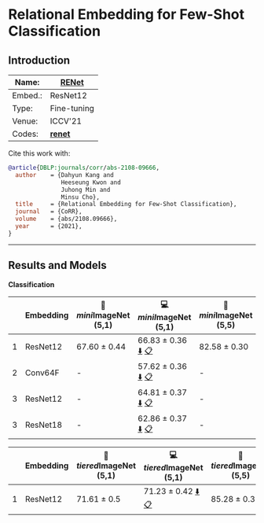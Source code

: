 # Relational Embedding for Few-Shot Classification
## Introduction
| Name:    | [RENet](https://arxiv.org/abs/2108.09666)  |
|----------|-------------------------------|
| Embed.:  | ResNet12 |
| Type:    | Fine-tuning       |
| Venue:   | ICCV'21                      |
| Codes:   | [**renet**](https://github.com/dahyun-kang/renet/)  |

Cite this work with:
```bibtex
@article{DBLP:journals/corr/abs-2108-09666,
  author    = {Dahyun Kang and
               Heeseung Kwon and
               Juhong Min and
               Minsu Cho},
  title     = {Relational Embedding for Few-Shot Classification},
  journal   = {CoRR},
  volume    = {abs/2108.09666},
  year      = {2021},
}

```
---
## Results and Models

**Classification**

|   | Embedding | :book: *mini*ImageNet (5,1) | :computer: *miniI*mageNet (5,1) | :book:*mini*ImageNet (5,5) | :computer: *mini*ImageNet (5,5) | :memo: Comments  |
|---|-----------|--------------------|--------------------|--------------------|--------------------|---|
| 1 | ResNet12 | 67.60 ± 0.44 | 66.83 ± 0.36 [:arrow_down:](https://drive.google.com/drive/folders/1vU3vprzjwxLTa9wgzi5HPXughkmxhMHS?usp=sharing) [:clipboard:](./RENet-miniImageNet--ravi-resnet12-5-1-Reproduce.yaml)| 82.58 ± 0.30 | 82.13 ± 0.26 [:arrow_down:](https://drive.google.com/drive/folders/1JH1olkacMQdZTUq3zTHX_55KL48Fzloi?usp=sharing) [:clipboard:](./RENet-miniImageNet--ravi-resnet12-5-5-Reproduce.yaml)| Reproduce |
| 2 | Conv64F | - | 57.62 ± 0.36 [:arrow_down:](https://drive.google.com/drive/folders/12SuX47W1hJTWuxUGu588ZcuGHpta34lE?usp=sharing) [:clipboard:](./RENet-miniImageNet--ravi-Conv64F-5-1-Table2.yaml) | - | 74.14 ± 0.27 [:arrow_down:](https://drive.google.com/drive/folders/1NUYKt1-BhK4TkwOr0kRCMuWhGw-02tCx?usp=sharing) [:clipboard:](./RENet-miniImageNet--ravi-Conv64F-5-5-Table2.yaml) | Table.2 |
| 3 | ResNet12 | - | 64.81 ± 0.37 [:arrow_down:](https://drive.google.com/drive/folders/12cH2D3KL3bIi7Fh1AssAP7pSOACvJXq8?usp=sharing) [:clipboard:](./RENet-miniImageNet--ravi-resnet12-5-1-Table2.yaml) | - |  79.90 ± 0.27 [:arrow_down:](https://drive.google.com/drive/folders/1FVkLNX8n8OLXUpu8M7-3F47Th8K6Z4-P?usp=sharing) [:clipboard:](./RENet-miniImageNet--ravi-resnet12-5-5-Table2.yaml) | Table.2 |
| 3 | ResNet18 | - | 62.86 ± 0.37 [:arrow_down:](https://drive.google.com/drive/folders/1otOFnwYDBgQuy-Lc49-yrarT4djxd5SL?usp=sharing) [:clipboard:](./RENet-miniImageNet--ravi-resnet18-5-1-Table2.yaml) | - | - | Table.2 |

|   | Embedding | :book: *tiered*ImageNet (5,1) | :computer: *tiered*ImageNet (5,1) | :book:*tiered*ImageNet (5,5) | :computer: *tiered*ImageNet (5,5) | :memo: Comments  |
|---|-----------|--------------------|--------------------|--------------------|--------------------|---|
| 1 | ResNet12 | 71.61 ± 0.5 | 71.23 ± 0.42 [:arrow_down:](https://drive.google.com/drive/folders/1DKt-3Bs6u7hDorxWoRLQbdklQVwqDNew?usp=sharing) [:clipboard:](./RENet-tiered_imagenet-resnet12-5-1-Reproduce.yaml) | 85.28 ± 0.35 | 84.78 ± 0.29 [:arrow_down:](https://drive.google.com/drive/folders/11n6Lk2vPJPYBwGFOh2WY8EKzC4gSwOEE?usp=sharing) [:clipboard:](./RENet-tiered_imagenet-resnet12-5-5-Reproduce.yaml) | Reproduce |
